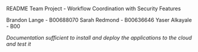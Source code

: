 README
Team Project - Workflow Coordination with Security Features

Brandon Lange - B00688070
Sarah Redmond - B00636646
Yaser Alkayale - B00

*Documentation sufficient to install and deploy the applications to the cloud and test it*
